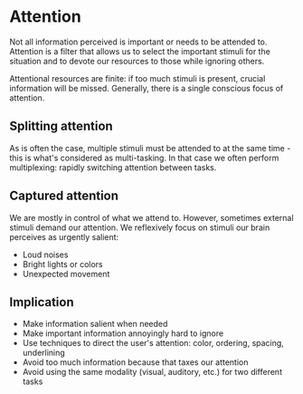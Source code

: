 # Attention

Not all information perceived is important or needs to be attended to. Attention is a filter that allows us to select the important stimuli for the situation and to devote our resources to those while ignoring others.

Attentional resources are finite: if too much stimuli is present, crucial information will be missed. Generally, there is a single conscious focus of attention.

## Splitting attention

As is often the case, multiple stimuli must be attended to at the same time - this is what's considered as multi-tasking. In that case we often perform multiplexing: rapidly switching attention between tasks.

## Captured attention

We are mostly in control of what we attend to. However, sometimes external stimuli demand our attention. We reflexively focus on stimuli our brain perceives as urgently salient:

- Loud noises
- Bright lights or colors
- Unexpected movement

## Implication

- Make information salient when needed
- Make important information annoyingly hard to ignore
- Use techniques to direct the user's attention: color, ordering, spacing, underlining
- Avoid too much information because that taxes our attention
- Avoid using the same modality (visual, auditory, etc.) for two different tasks

